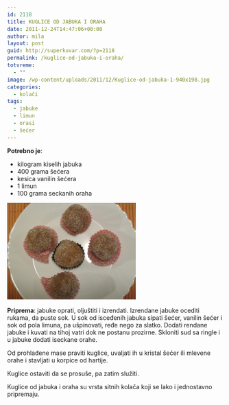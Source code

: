 ```yaml
---
id: 2118
title: KUGLICE OD JABUKA I ORAHA
date: 2011-12-24T14:47:06+00:00
author: mila
layout: post
guid: http://superkuvar.com/?p=2118
permalink: /kuglice-od-jabuka-i-oraha/
totvreme:
  - ""
image: /wp-content/uploads/2011/12/Kuglice-od-jabuka-1-940x198.jpg
categories:
  - kolači
tags:
  - jabuke
  - limun
  - orasi
  - šećer
---
```

**Potrebno je**:

  * kilogram kiselih jabuka
  * 400 grama šećera
  * kesica vanilin šećera
  * 1 limun
  * 100 grama seckanih oraha

<img class="alignnone size-medium wp-image-2296" title="Kuglice od jabuka 1" src="/wp-content/uploads/2011/12/Kuglice-od-jabuka-1-1024x768.jpg" alt="" width="300" height="225" /> 

**Priprema**: jabuke oprati, oljuštiti i izrendati. Izrendane jabuke ocediti rukama, da puste sok. U sok od isceđenih jabuka sipati šećer, vanilin šećer i sok od pola limuna, pa ušpinovati, ređe nego za slatko. Dodati rendane jabuke i kuvati na tihoj vatri dok ne postanu prozirne. Skloniti sud sa ringle i u jabuke dodati iseckane orahe.

Od prohlađene mase praviti kuglice, uvaljati ih u kristal šećer ili mlevene orahe i stavljati u korpice od hartije.

Kuglice ostaviti da se prosuše, pa zatim služiti.

Kuglice od jabuka i oraha su vrsta sitnih kolača koji se lako i jednostavno pripremaju.